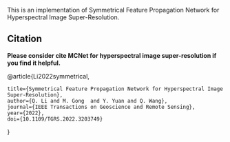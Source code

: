 
This is an implementation of Symmetrical Feature Propagation Network for Hyperspectral Image Super-Resolution.

Citation 
--------
**Please consider cite MCNet for hyperspectral image super-resolution if you find it helpful.**

@article{Li2022symmetrical,

	title={Symmetrical Feature Propagation Network for Hyperspectral Image Super-Resolution},
	author={Q. Li and M. Gong  and Y. Yuan and Q. Wang},
	journal={IEEE Transactions on Geoscience and Remote Sensing},
	year={2022},
	doi={10.1109/TGRS.2022.3203749}
  }
